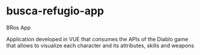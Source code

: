 # busca-refugio-app
BRos App

Application developed in VUE that consumes the APIs of the Diablo game that allows to visualize each character and its attributes, skills and weapons

